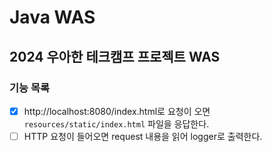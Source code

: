 # Java WAS

## 2024 우아한 테크캠프 프로젝트 WAS

### 기능 목록

- [x] http://localhost:8080/index.html로 요청이 오면 `resources/static/index.html` 파일을 응답한다.
- [ ] HTTP 요청이 들어오면 request 내용을 읽어 logger로 출력한다.
